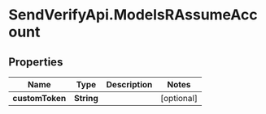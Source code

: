 # SendVerifyApi.ModelsRAssumeAccount

## Properties
Name | Type | Description | Notes
------------ | ------------- | ------------- | -------------
**customToken** | **String** |  | [optional] 


